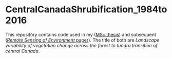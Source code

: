 # CentralCanadaShrubification_1984to2016

This repository contains code used in my ([MSc thesis](https://qspace.library.queensu.ca/items/69f388fa-3253-47ab-be6f-a362d9487c51)) and subsequent ([_Remote Sensing of Environment_ paper](https://www.sciencedirect.com/science/article/pii/S0034425718303675?via%3Dihub)). The title of both are _Landscape variability of vegetation change across the forest to tundra transition of central Canada_.
